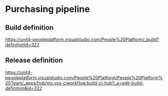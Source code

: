 
# Purchasing pipeline

## Build definition

https://unit4-peopleplatform.visualstudio.com/People%20Platform/_build?definitionId=322

## Release definition

https://unit4-peopleplatform.visualstudio.com/People%20Platform/People%20Platform%20Team/_apps/hub/ms.vss-ciworkflow.build-ci-hub?_a=edit-build-definition&id=322







